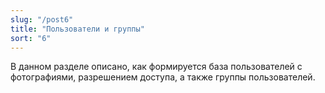 ```yaml
---
slug: "/post6"
title: "Пользователи и группы"
sort: "6"
---
```


В данном разделе описано, как формируется база пользователей с фотографиями, разрешением доступа, а также группы пользователей.